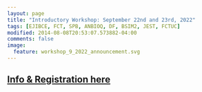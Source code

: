```yaml
---
layout: page
title: "Introductory Workshop: September 22nd and 23rd, 2022"
tags: [EJIBCE, FCT, SPB, ANBIOQ, DF, BSIM2, JEST, FCTUC]
modified: 2014-08-08T20:53:07.573882-04:00
comments: false
image:
  feature: workshop_9_2022_announcement.svg
---
```

## [Info & Registration here](/workshops/workshop_9_2022/)
